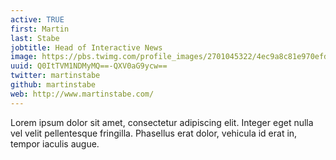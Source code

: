 ```yaml
---
active: TRUE
first: Martin
last: Stabe
jobtitle: Head of Interactive News
image: https://pbs.twimg.com/profile_images/2701045322/4ec9a8c81e970efdb5ddb428fa6c8338_400x400.png
uuid: Q0ItTVM1NDMyMQ==-QXV0aG9ycw==
twitter: martinstabe
github: martinstabe
web: http://www.martinstabe.com/
---
```

Lorem ipsum dolor sit amet, consectetur adipiscing elit. Integer eget nulla vel velit pellentesque fringilla. Phasellus erat dolor, vehicula id erat in, tempor iaculis augue.